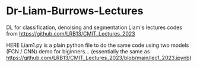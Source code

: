 # Dr-Liam-Burrows-Lectures
DL for classification, denoising and segmentation
               Liam's lectures codes from  https://github.com/LRB13/CMIT_Lectures_2023
               
HERE 
Liam1.py is a plain python file to do the same code using two models (FCN / CNN)
    demo for biginners... (essentially the same as https://github.com/LRB13/CMIT_Lectures_2023/blob/main/lec1_2023.ipynb)

